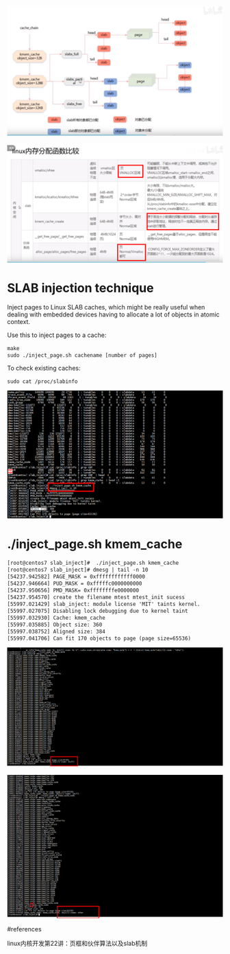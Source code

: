 ![image](https://github.com/magnate3/linux-riscv-dev/blob/main/exercises/slab_inject/slab1.png)

![image](https://github.com/magnate3/linux-riscv-dev/blob/main/exercises/slab_inject/slab2.png)

# SLAB injection technique
Inject pages to Linux SLAB caches, which might be really useful when dealing with embedded devices having to allocate a lot of objects in atomic context.

Use this to inject pages to a cache:
```
make
sudo ./inject_page.sh cachename [number of pages]
```

To check existing caches:
```
sudo cat /proc/slabinfo
```

![image](https://github.com/magnate3/linux-riscv-dev/blob/main/exercises/slab_inject/kmem_cache.png)

# ./inject_page.sh kmem_cache
```
[root@centos7 slab_inject]#  ./inject_page.sh kmem_cache
[root@centos7 slab_inject]# dmesg | tail -n 10
[54237.942582] PAGE_MASK = 0xffffffffffff0000
[54237.946664] PUD_MASK = 0xfffffc0000000000
[54237.950656] PMD_MASK= 0xffffffffe0000000
[54237.954570] create the filename mtest mtest_init sucess  
[55997.021429] slab_inject: module license 'MIT' taints kernel.
[55997.027075] Disabling lock debugging due to kernel taint
[55997.032930] Cache: kmem_cache
[55997.035885] Object size: 360
[55997.038752] Aligned size: 384
[55997.041706] Can fit 170 objects to page (page size=65536)
```

![image](https://github.com/magnate3/linux-riscv-dev/blob/main/exercises/slab_inject/kmem1.png)


![image](https://github.com/magnate3/linux-riscv-dev/blob/main/exercises/slab_inject/node2.png)

#references


linux内核开发第22讲：页框和伙伴算法以及slab机制
